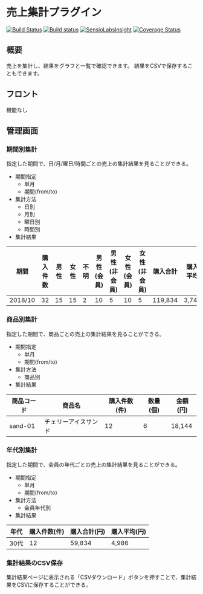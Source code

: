 # 売上集計プラグイン

[![Build Status](https://travis-ci.org/EC-CUBE/sales-report-plugin.svg?branch=master)](https://travis-ci.org/EC-CUBE/sales-report-plugin)
[![Build status](https://ci.appveyor.com/api/projects/status/7ywi4kw3q5pru4j3/branch/master?svg=true)](https://ci.appveyor.com/project/ECCUBE/sales-report-plugin/branch/master)
[![SensioLabsInsight](https://insight.sensiolabs.com/projects/c044fde6-ee82-42ed-bc3e-7a91652656bf/mini.png)](https://insight.sensiolabs.com/projects/c044fde6-ee82-42ed-bc3e-7a91652656bf)
[![Coverage Status](https://coveralls.io/repos/github/EC-CUBE/sales-report-plugin/badge.svg?branch=master)](https://coveralls.io/github/EC-CUBE/sales-report-plugin?branch=master)

## 概要
売上を集計し、結果をグラフと一覧で確認できます。
結果をCSVで保存することもできます。

## フロント
機能なし

## 管理画面
### 期間別集計
指定した期間で、日/月/曜日/時間ごとの売上の集計結果を見ることができる。

- 期間指定
	- 単月
	- 期間(from/to)
- 集計方法
	- 日別
	- 月別
	- 曜日別
	- 時間別
- 集計結果

| 期間    | 購入件数 | 男性 | 女性 | 不明 | 男性 (会員) | 男性 (非会員) | 女性 (会員) | 女性 (非会員) | 購入合計 | 購入平均 |
|---------|----------|------|------|------|-------------|---------------|-------------|---------------|----------|----------|
| 2018/10 |32        | 15    | 15    | 2    | 10           | 5             | 10           | 5             | 119,834   | 3,744    |

### 商品別集計
指定した期間で、商品ごとの売上の集計結果を見ることができる。

- 期間指定
	- 単月
	- 期間(from/to)
- 集計方法
	- 商品別
- 集計結果


| 商品コード | 商品名        | 購入件数(件) | 数量(個) | 金額(円) |
|------------|---------------|--------------|----------|----------|
| sand-01    | チェリーアイスサンド | 12            | 6        | 18,144   |

### 年代別集計
指定した期間で、会員の年代ごとの売上の集計結果を見ることができる。

- 期間指定
	- 単月
	- 期間(from/to)
- 集計方法
	- 会員年代別
- 集計結果

| 年代 | 購入件数(件) | 購入合計(円) | 購入平均(円) |
|------|--------------|--------------|--------------|
| 30代 | 12            | 59,834       | 4,986        |

### 集計結果のCSV保存
集計結果ページに表示される「CSVダウンロード」ボタンを押すことで、集計結果をCSVに保存することができる。
